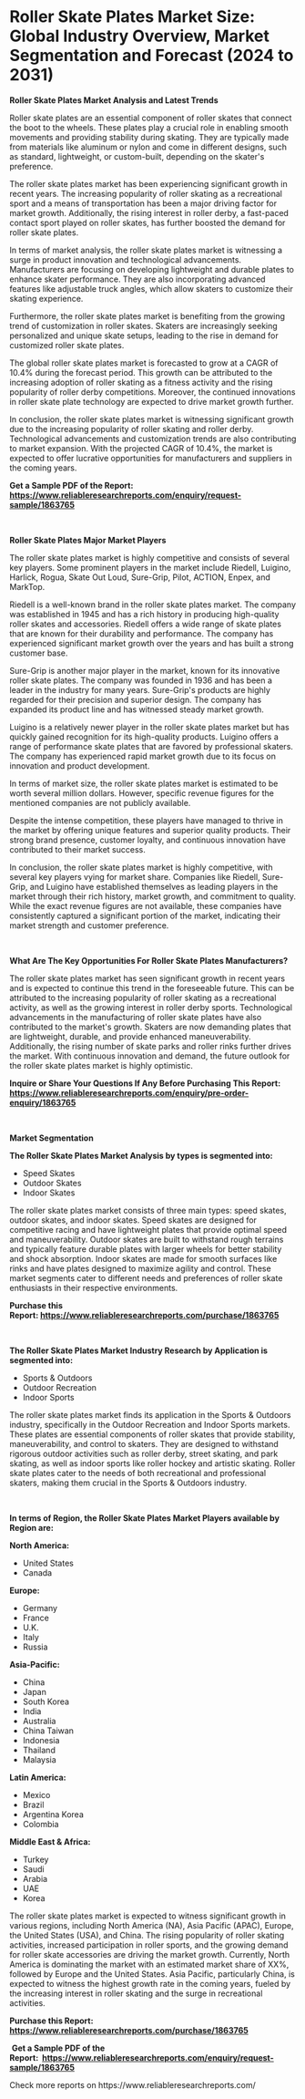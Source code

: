 <p><h1>Roller Skate Plates Market Size: Global Industry Overview, Market Segmentation and Forecast (2024 to 2031)</h1></p><p><strong>Roller Skate Plates Market Analysis and Latest Trends</strong></p>
<p><p>Roller skate plates are an essential component of roller skates that connect the boot to the wheels. These plates play a crucial role in enabling smooth movements and providing stability during skating. They are typically made from materials like aluminum or nylon and come in different designs, such as standard, lightweight, or custom-built, depending on the skater's preference.</p><p>The roller skate plates market has been experiencing significant growth in recent years. The increasing popularity of roller skating as a recreational sport and a means of transportation has been a major driving factor for market growth. Additionally, the rising interest in roller derby, a fast-paced contact sport played on roller skates, has further boosted the demand for roller skate plates.</p><p>In terms of market analysis, the roller skate plates market is witnessing a surge in product innovation and technological advancements. Manufacturers are focusing on developing lightweight and durable plates to enhance skater performance. They are also incorporating advanced features like adjustable truck angles, which allow skaters to customize their skating experience.</p><p>Furthermore, the roller skate plates market is benefiting from the growing trend of customization in roller skates. Skaters are increasingly seeking personalized and unique skate setups, leading to the rise in demand for customized roller skate plates.</p><p>The global roller skate plates market is forecasted to grow at a CAGR of 10.4% during the forecast period. This growth can be attributed to the increasing adoption of roller skating as a fitness activity and the rising popularity of roller derby competitions. Moreover, the continued innovations in roller skate plate technology are expected to drive market growth further.</p><p>In conclusion, the roller skate plates market is witnessing significant growth due to the increasing popularity of roller skating and roller derby. Technological advancements and customization trends are also contributing to market expansion. With the projected CAGR of 10.4%, the market is expected to offer lucrative opportunities for manufacturers and suppliers in the coming years.</p></p>
<p><strong>Get a Sample PDF of the Report:&nbsp; <a href="https://www.reliableresearchreports.com/enquiry/request-sample/1863765">https://www.reliableresearchreports.com/enquiry/request-sample/1863765</a></strong></p>
<p>&nbsp;</p>
<p><strong>Roller Skate Plates Major Market Players</strong></p>
<p><p>The roller skate plates market is highly competitive and consists of several key players. Some prominent players in the market include Riedell, Luigino, Harlick, Rogua, Skate Out Loud, Sure-Grip, Pilot, ACTION, Enpex, and MarkTop.</p><p>Riedell is a well-known brand in the roller skate plates market. The company was established in 1945 and has a rich history in producing high-quality roller skates and accessories. Riedell offers a wide range of skate plates that are known for their durability and performance. The company has experienced significant market growth over the years and has built a strong customer base.</p><p>Sure-Grip is another major player in the market, known for its innovative roller skate plates. The company was founded in 1936 and has been a leader in the industry for many years. Sure-Grip's products are highly regarded for their precision and superior design. The company has expanded its product line and has witnessed steady market growth.</p><p>Luigino is a relatively newer player in the roller skate plates market but has quickly gained recognition for its high-quality products. Luigino offers a range of performance skate plates that are favored by professional skaters. The company has experienced rapid market growth due to its focus on innovation and product development.</p><p>In terms of market size, the roller skate plates market is estimated to be worth several million dollars. However, specific revenue figures for the mentioned companies are not publicly available.</p><p>Despite the intense competition, these players have managed to thrive in the market by offering unique features and superior quality products. Their strong brand presence, customer loyalty, and continuous innovation have contributed to their market success.</p><p>In conclusion, the roller skate plates market is highly competitive, with several key players vying for market share. Companies like Riedell, Sure-Grip, and Luigino have established themselves as leading players in the market through their rich history, market growth, and commitment to quality. While the exact revenue figures are not available, these companies have consistently captured a significant portion of the market, indicating their market strength and customer preference.</p></p>
<p>&nbsp;</p>
<p><strong>What Are The Key Opportunities For Roller Skate Plates Manufacturers?</strong></p>
<p><p>The roller skate plates market has seen significant growth in recent years and is expected to continue this trend in the foreseeable future. This can be attributed to the increasing popularity of roller skating as a recreational activity, as well as the growing interest in roller derby sports. Technological advancements in the manufacturing of roller skate plates have also contributed to the market's growth. Skaters are now demanding plates that are lightweight, durable, and provide enhanced maneuverability. Additionally, the rising number of skate parks and roller rinks further drives the market. With continuous innovation and demand, the future outlook for the roller skate plates market is highly optimistic.</p></p>
<p><strong>Inquire or Share Your Questions If Any Before Purchasing This Report: <a href="https://www.reliableresearchreports.com/enquiry/pre-order-enquiry/1863765">https://www.reliableresearchreports.com/enquiry/pre-order-enquiry/1863765</a></strong></p>
<p>&nbsp;</p>
<p><strong>Market Segmentation</strong></p>
<p><strong>The Roller Skate Plates Market Analysis by types is segmented into:</strong></p>
<p><ul><li>Speed Skates</li><li>Outdoor Skates</li><li>Indoor Skates</li></ul></p>
<p><p>The roller skate plates market consists of three main types: speed skates, outdoor skates, and indoor skates. Speed skates are designed for competitive racing and have lightweight plates that provide optimal speed and maneuverability. Outdoor skates are built to withstand rough terrains and typically feature durable plates with larger wheels for better stability and shock absorption. Indoor skates are made for smooth surfaces like rinks and have plates designed to maximize agility and control. These market segments cater to different needs and preferences of roller skate enthusiasts in their respective environments.</p></p>
<p><strong>Purchase this Report:&nbsp;<a href="https://www.reliableresearchreports.com/purchase/1863765">https://www.reliableresearchreports.com/purchase/1863765</a></strong></p>
<p>&nbsp;</p>
<p><strong>The Roller Skate Plates Market Industry Research by Application is segmented into:</strong></p>
<p><ul><li>Sports & Outdoors</li><li>Outdoor Recreation</li><li>Indoor Sports</li></ul></p>
<p><p>The roller skate plates market finds its application in the Sports & Outdoors industry, specifically in the Outdoor Recreation and Indoor Sports markets. These plates are essential components of roller skates that provide stability, maneuverability, and control to skaters. They are designed to withstand rigorous outdoor activities such as roller derby, street skating, and park skating, as well as indoor sports like roller hockey and artistic skating. Roller skate plates cater to the needs of both recreational and professional skaters, making them crucial in the Sports & Outdoors industry.</p></p>
<p>&nbsp;</p>
<p><strong>In terms of Region, the Roller Skate Plates Market Players available by Region are:</strong></p>
<p>
    <p> <strong> North America: </strong>
        <ul>
            <li>United States</li>
            <li>Canada</li>
        </ul>
        </p> 
    <p> <strong> Europe: </strong>
        <ul>
            <li>Germany</li>
            <li>France</li>
            <li>U.K.</li>
            <li>Italy</li>
            <li>Russia</li>
        </ul>
        </p> 
    <p> <strong> Asia-Pacific: </strong>
        <ul>
            <li>China</li>
            <li>Japan</li>
            <li>South Korea</li>
            <li>India</li>
            <li>Australia</li>
            <li>China Taiwan</li>
            <li>Indonesia</li>
            <li>Thailand</li>
            <li>Malaysia</li>
        </ul>
        </p> 
    <p> <strong> Latin America: </strong>
        <ul>
            <li>Mexico</li>
            <li>Brazil</li>
            <li>Argentina Korea</li>
            <li>Colombia</li>
        </ul>
        </p> 
    <p> <strong> Middle East & Africa: </strong>
        <ul>
            <li>Turkey</li>
            <li>Saudi</li>
            <li>Arabia</li>
            <li>UAE</li>
            <li>Korea</li>
        </ul>
    </p>
    </p>
<p><p>The roller skate plates market is expected to witness significant growth in various regions, including North America (NA), Asia Pacific (APAC), Europe, the United States (USA), and China. The rising popularity of roller skating activities, increased participation in roller sports, and the growing demand for roller skate accessories are driving the market growth. Currently, North America is dominating the market with an estimated market share of XX%, followed by Europe and the United States. Asia Pacific, particularly China, is expected to witness the highest growth rate in the coming years, fueled by the increasing interest in roller skating and the surge in recreational activities.</p></p>
<p><strong>Purchase this Report: <a href="https://www.reliableresearchreports.com/purchase/1863765">https://www.reliableresearchreports.com/purchase/1863765</a></strong></p>
<p>&nbsp;<strong>Get a Sample PDF of the Report:&nbsp;&nbsp;<a href="https://www.reliableresearchreports.com/enquiry/request-sample/1863765">https://www.reliableresearchreports.com/enquiry/request-sample/1863765</a></strong></p>
<p><strong></strong></p>
<p>Check more reports on https://www.reliableresearchreports.com/</p>